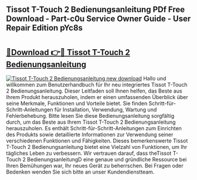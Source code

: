## Tissot T-Touch 2 Bedienungsanleitung PDf Free Download - Part-c0u Service Owner Guide - User Repair Edition pYc8s

# <h2><a href="http://df1jxmm.blite.top/?on=Tissot+T-Touch+2+Bedienungsanleitung">🔗Download 👉🔴 Tissot T-Touch 2 Bedienungsanleitung</a></h2>

[![Tissot T-Touch 2 Bedienungsanleitung new download](https://i.imgur.com/lujVjoI.png)](http://df1jxmm.blite.top/?on=Tissot+T-Touch+2+Bedienungsanleitung)
Hallo und willkommen zum Benutzerhandbuch für Ihr neu integriertes Tissot T-Touch 2 Bedienungsanleitung. Dieser Leitfaden soll Ihnen helfen, das Beste aus Ihrem Produkt herauszuholen, indem er einen umfassenden Überblick über seine Merkmale, Funktionen und Vorteile bietet. Sie finden Schritt-für-Schritt-Anleitungen für Installation, Verwendung, Wartung und Fehlerbehebung. Bitte lesen Sie diese Bedienungsanleitung sorgfältig durch, um das Beste aus Ihrem Tissot T-Touch 2 Bedienungsanleitung herauszuholen. Es enthält Schritt-für-Schritt-Anleitungen zum Einrichten des Produkts sowie detaillierte Informationen zur Verwendung seiner verschiedenen Funktionen und Fähigkeiten. Dieses bemerkenswerte Tissot T-Touch 2 Bedienungsanleitung bietet eine Vielzahl von Funktionen, um Ihr tägliches Leben zu verbessern. Wir vertrauen darauf, dass theTissot T-Touch 2 BedienungsanleitungD eine genaue und gründliche Ressource bei Ihren Bemühungen war, Ihr neues Gerät zu beherrschen. Bei Fragen oder Bedenken wenden Sie sich bitte an unser Kundendienstteam.
